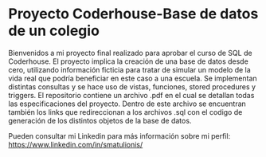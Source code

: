 # Proyecto Coderhouse-Base de datos de un colegio

Bienvenidos a mi proyecto final realizado para aprobar el curso de SQL de Coderhouse. 
El proyecto implica la creación de una base de datos desde cero, utilizando información ficticia para tratar de simular un modelo de la vida real que podría beneficiar en este caso a una escuela. Se implementan distintas consultas y se hace uso de vistas, funciones, stored procedures y triggers.
El repositorio contiene un archivo .pdf en el cual se detallan todas las especificaciones del proyecto. Dentro de este archivo se encuentran también los links que redireccionan a los archivos .sql con el codigo de generación de los distintos objetos de la base de datos.

Pueden consultar mi Linkedin para más información sobre mi perfil:
https://www.linkedin.com/in/smatulionis/
